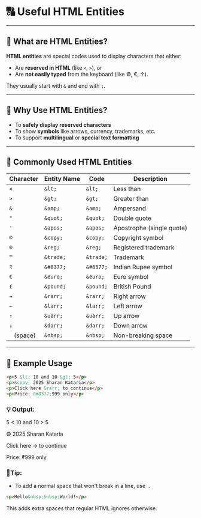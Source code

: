 
# 🔠 Useful HTML Entities

---

## 📌 What are HTML Entities?

**HTML entities** are special codes used to display characters that either:
- Are **reserved in HTML** (like `<`, `>`), or
- Are **not easily typed** from the keyboard (like ©, €, ↑).

They usually start with `&` and end with `;`.

---

## 🔖 Why Use HTML Entities?

- To **safely display reserved characters**
- To show **symbols** like arrows, currency, trademarks, etc.
- To support **multilingual** or **special text formatting**

---

## 🧠 Commonly Used HTML Entities

| Character | Entity Name     | Code        | Description                  |
|-----------|------------------|-------------|------------------------------|
| `<`       | `&lt;`           | `&lt;`      | Less than                   |
| `>`       | `&gt;`           | `&gt;`      | Greater than                |
| `&`       | `&amp;`          | `&amp;`     | Ampersand                   |
| `"`       | `&quot;`         | `&quot;`    | Double quote                |
| `'`       | `&apos;`         | `&apos;`    | Apostrophe (single quote)   |
| `©`       | `&copy;`         | `&copy;`    | Copyright symbol            |
| `®`       | `&reg;`          | `&reg;`     | Registered trademark        |
| `™`       | `&trade;`        | `&trade;`   | Trademark                   |
| `₹`       | `&#8377;`        | `&#8377;`   | Indian Rupee symbol         |
| `€`       | `&euro;`         | `&euro;`    | Euro symbol                 |
| `£`       | `&pound;`        | `&pound;`   | British Pound               |
| `→`       | `&rarr;`         | `&rarr;`    | Right arrow                 |
| `←`       | `&larr;`         | `&larr;`    | Left arrow                  |
| `↑`       | `&uarr;`         | `&uarr;`    | Up arrow                    |
| `↓`       | `&darr;`         | `&darr;`    | Down arrow                  |
| ` ` (space)| `&nbsp;`         | `&nbsp;`    | Non-breaking space          |

---

## 📝 Example Usage

```html
<p>5 &lt; 10 and 10 &gt; 5</p>
<p>&copy; 2025 Sharan Kataria</p>
<p>Click here &rarr; to continue</p>
<p>Price: &#8377;999 only</p>
```
### 💡 Output:
5 < 10 and 10 > 5

© 2025 Sharan Kataria

Click here → to continue

Price: ₹999 only

### 🧩Tip:
- To add a normal space that won't break in a line, use &nbsp;.

```html
<p>Hello&nbsp;&nbsp;World!</p>
```
This adds extra spaces that regular HTML ignores otherwise.